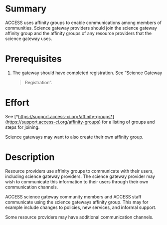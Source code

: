 # Summary

ACCESS uses affinity groups to enable communications among members of
communities. Science gateway providers should join the science gateway
affinity group and the affinity groups of any resource providers that
the science gateway uses.

# Prerequisites

1.  The gateway should have completed registration. See “Science Gateway
    > Registration”.

# Effort

See
[*https://support.access-ci.org/affinity-groups*](https://support.access-ci.org/affinity-groups)
for a listing of groups and steps for joining.

Science gateways may want to also create their own affinity group.

# Description

Resource providers use affinity groups to communicate with their users,
including science gateway providers. The science gateway provider may
wish to communicate this information to their users through their own
communication channels.

ACCESS science gateway community members and ACCESS staff communicate
using the science gateways affinity group. This may for example include
changes to policies, new services, and informal support.

Some resource providers may have additional communication channels.
